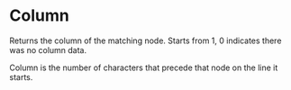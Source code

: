 # Column

Returns the column of the matching node. Starts from 1, 0 indicates there was no column data.

Column is the number of characters that precede that node on the line it starts.
